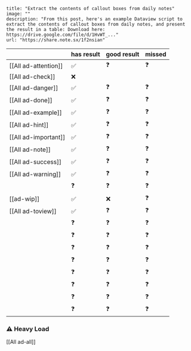 
```embed
title: "Extract the contents of callout boxes from daily notes"
image: ""
description: "From this post, here's an example Dataview script to extract the contents of callout boxes from daily notes, and present the result in a table: Download here: https://drive.google.com/file/d/1HvWT_..."
url: "https://share.note.sx/1f2nsian"
```


|                      | has result | good result | missed |
| :------------------- | :--------- | :---------- | ------ |
| [[All ad-attention]] | ✅          | ❓           | ❓      |
| [[All ad-check]]     | ❌          |             |        |
| [[All ad-danger]]    | ✅          | ❓           | ❓      |
| [[All ad-done]]      | ✅          | ❓           | ❓      |
| [[All ad-example]]   | ✅          | ❓           | ❓      |
| [[All ad-hint]]      | ✅          | ❓           | ❓      |
| [[All ad-important]] | ✅          | ❓           | ❓      |
| [[All ad-note]]      | ✅          | ❓           | ❓      |
| [[All ad-success]]   | ✅          | ❓           | ❓      |
| [[All ad-warning]]   | ✅          | ❓           | ❓      |
|                      | ❓          | ❓           | ❓      |
| [[ad-wip]]           | ✅          | ❌           | ❓      |
| [[All ad-toview]]    | ✅          | ❓           | ❓      |
|                      | ❓          | ❓           | ❓      |
|                      | ❓          | ❓           | ❓      |
|                      | ❓          | ❓           | ❓      |
|                      | ❓          | ❓           | ❓      |
|                      | ❓          | ❓           | ❓      |
|                      | ❓          | ❓           | ❓      |
|                      | ❓          | ❓           | ❓      |
|                      | ❓          | ❓           | ❓      |




### ⚠️ Heavy Load
[[All ad-all]]
